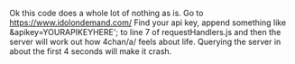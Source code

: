 Ok this code does a whole lot of nothing as is. Go to 
https://www.idolondemand.com/
Find your api key, append something like 
&apikey=YOURAPIKEYHERE';
to line 7 of requestHandlers.js and then the server will work out how
4chan/a/ feels about life. Querying the server in about the first 4 seconds will make it crash.
